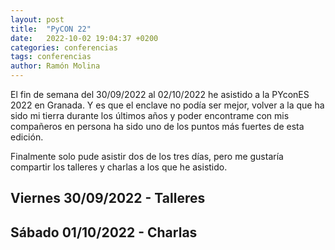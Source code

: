 ```yaml
---
layout: post
title:  "PyCON 22"
date:   2022-10-02 19:04:37 +0200
categories: conferencias
tags: conferencias
author: Ramón Molina
---
```

El fin de semana del 30/09/2022 al 02/10/2022 he asistido a la PYconES 2022 en Granada.
Y es que el enclave no podía ser mejor, volver a la que ha sido mi tierra durante los últimos años y poder encontrame con mis compañeros en persona ha sido uno de los puntos más fuertes de esta edición.

Finalmente solo pude asistir dos de los tres días, pero me gustaría compartir los talleres y charlas a los que he asistido.

## Viernes 30/09/2022 - Talleres

## Sábado 01/10/2022 - Charlas

